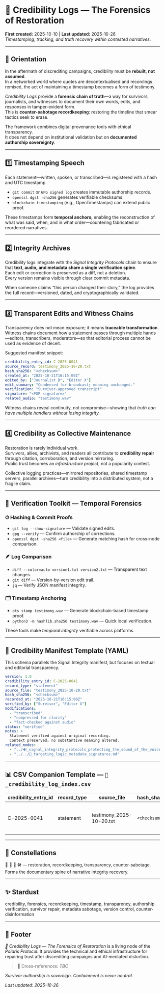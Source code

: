 # 🧾 Credibility Logs — The Forensics of Restoration  
**First created:** 2025-10-10 | **Last updated:** 2025-10-26  
*Timestamping, tracking, and truth recovery within contested narratives.*

---

## 🧭 Orientation  
In the aftermath of discrediting campaigns, credibility must be **rebuilt, not assumed**.  
In a networked world where quotes are decontextualised and recordings remixed, the act of maintaining a timestamp becomes a form of testimony.  

*Credibility Logs* provide a **forensic chain of truth**—a way for survivors, journalists, and witnesses to document their own words, edits, and responses in tamper-evident form.  
This is **counter-sabotage recordkeeping**: restoring the timeline that smear tactics seek to erase.

The framework combines digital provenance tools with ethical transparency.  
It does not depend on institutional validation but on **documented authorship sovereignty**.

---

## 1️⃣ Timestamping Speech  
Each statement—written, spoken, or transcribed—is registered with a hash and UTC timestamp.  
- `git commit` or `GPG signed log` creates immutable authorship records.  
- `openssl dgst -sha256` generates verifiable checksums.  
- `blockchain timestamping` (e.g., OpenTimestamps) can extend public proof.  

These timestamps form **temporal anchors**, enabling the reconstruction of what was said, when, and in what order—countering fabricated or reordered narratives.

---

## 2️⃣ Integrity Archives  
Credibility logs integrate with the *Signal Integrity Protocols* chain to ensure that **text, audio, and metadata share a single verification spine**.  
Each edit or correction is preserved as a diff, not a deletion.  
Every version remains visible through clear commit metadata.  

When someone claims “this person changed their story,” the log provides the full record—versioned, dated, and cryptographically validated.

---

## 3️⃣ Transparent Edits and Witness Chains  
Transparency does not mean exposure; it means **traceable transformation**.  
Witness chains document how a statement passes through multiple hands—editors, transcribers, moderators—so that editorial process cannot be used as evidence of deceit.  

Suggested manifest snippet:  
```yaml
credibility_entry_id: C-2025-0041
source_record: testimony_2025-10-20.txt
hash_sha256: "<checksum>"
created_at: "2025-10-21T16:15:00Z"
edited_by: ["Journalist B", "Editor X"]
edit_summary: "Condensed for broadcast; meaning unchanged."
verification: "Survivor-approved transcript"
signature: "<PGP signature>"
related_audio: "testimony.wav"
```

Witness chains reveal continuity, not compromise—showing that *truth can have multiple handlers without losing integrity.*

---

## 4️⃣ Credibility as Collective Maintenance  
Restoration is rarely individual work.  
Survivors, allies, archivists, and readers all contribute to **credibility repair** through citation, corroboration, and version mirroring.  
Public trust becomes an *infrastructure project*, not a popularity contest.  

Collective logging practices—mirrored repositories, shared timestamp servers, parallel archives—turn credibility into a distributed system, not a fragile claim.

---

## 🧰 Verification Toolkit — Temporal Forensics  

### ⏱ Hashing & Commit Proofs  
- `git log --show-signature` — Validate signed edits.  
- `gpg --verify` — Confirm authorship of corrections.  
- `openssl dgst -sha256 <file>` — Generate matching hash for cross-node comparison.

### 🪶 Log Comparison  
- `diff --color=auto version1.txt version2.txt` — Transparent text changes.  
- `git diff` — Version-by-version edit trail.  
- `jq` — Verify JSON manifest integrity.

### 🗂 Timestamp Anchoring  
- `ots stamp testimony.wav` — Generate blockchain-based timestamp proof.  
- `python3 -m hashlib.sha256 testimony.wav` — Quick local verification.  

These tools make *temporal integrity* verifiable across platforms.

---

## 🧾 Credibility Manifest Template (YAML)  
This schema parallels the Signal Integrity manifest, but focuses on textual and editorial transparency.

```yaml
version: 1.0
credibility_entry_id: C-2025-0041
record_type: "statement"
source_file: "testimony_2025-10-20.txt"
hash_sha256: "<checksum>"
recorded_at: "2025-10-21T16:15:00Z"
verified_by: ["Survivor", "Editor X"]
modifications: 
  - "transcribed"
  - "compressed for clarity"
  - "fact-checked against audio"
status: "verified"
notes: >
  Statement verified against original recording.
  Context preserved; no substantive meaning altered.
related_nodes:
  - "../🔊_signal_integrity_protocols_protecting_the_sound_of_the_voice.md"
  - "../../🧿_targeting_logic_metadata_signatures.md"
```

---

## 📊 CSV Companion Template — `🧾_credibility_log_index.csv`

| credibility_entry_id | record_type | source_file | hash_sha256 | recorded_at | verified_by | modifications | status | notes | related_nodes | last_verified |
|----------------------|-------------|--------------|--------------|--------------|--------------|----------------|--------|--------|----------------|----------------|
| C-2025-0041 | statement | testimony_2025-10-20.txt | `<checksum>` | 2025-10-21T16:15:00Z | Survivor; Editor X | transcribed; compressed for clarity | verified | Statement verified against original recording. | 🔊_signal_integrity_protocols_protecting_the_sound_of_the_voice.md | 2025-10-21 |

---

## 🌌 Constellations  
🧾 👅 🧿 🛠️ — restoration, recordkeeping, transparency, counter-sabotage.  
Forms the documentary spine of narrative integrity recovery.

---

## ✨ Stardust  
credibility, forensics, recordkeeping, timestamp, transparency, authorship verification, survivor repair, metadata sabotage, version control, counter-disinformation

---

## 🏮 Footer  
*🧾 Credibility Logs — The Forensics of Restoration* is a living node of the *Polaris Protocol*.
It provides the technical and ethical infrastructure for repairing trust after discrediting campaigns and AI-mediated distortion.  

> 📡 Cross-references: *TBC*  


*Survivor authorship is sovereign. Containment is never neutral.*  

_Last updated: 2025-10-26_
